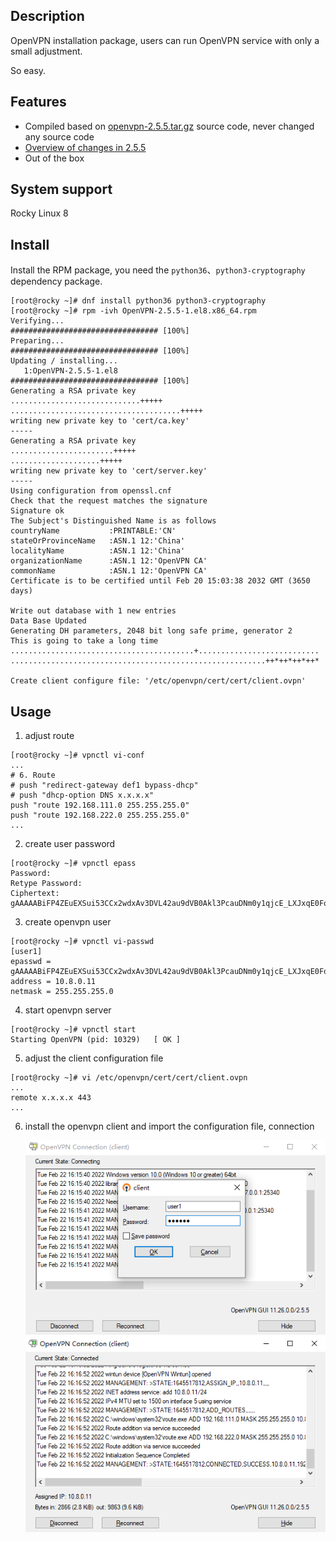 
## Description
OpenVPN installation package, users can run OpenVPN service with only a small adjustment. </p>
So easy.

## Features
- Compiled based on [openvpn-2.5.5.tar.gz](https://swupdate.openvpn.org/community/releases/openvpn-2.5.5.tar.gz) source code, never changed any source code
- [Overview of changes in 2.5.5](https://github.com/OpenVPN/openvpn/blob/release/2.5/Changes.rst)
- Out of the box

## System support
Rocky Linux 8

## Install
Install the RPM package, you need the `python36`、`python3-cryptography` dependency package.
```shell
[root@rocky ~]# dnf install python36 python3-cryptography
[root@rocky ~]# rpm -ivh OpenVPN-2.5.5-1.el8.x86_64.rpm 
Verifying...                          ################################# [100%]
Preparing...                          ################################# [100%]
Updating / installing...
   1:OpenVPN-2.5.5-1.el8              ################################# [100%]
Generating a RSA private key
.............................+++++
......................................+++++
writing new private key to 'cert/ca.key'
-----
Generating a RSA private key
.......................+++++
....................+++++
writing new private key to 'cert/server.key'
-----
Using configuration from openssl.cnf
Check that the request matches the signature
Signature ok
The Subject's Distinguished Name is as follows
countryName           :PRINTABLE:'CN'
stateOrProvinceName   :ASN.1 12:'China'
localityName          :ASN.1 12:'China'
organizationName      :ASN.1 12:'OpenVPN CA'
commonName            :ASN.1 12:'OpenVPN CA'
Certificate is to be certified until Feb 20 15:03:38 2032 GMT (3650 days)

Write out database with 1 new entries
Data Base Updated
Generating DH parameters, 2048 bit long safe prime, generator 2
This is going to take a long time
.........................................+...........................
.........................................................++*++*++*++*

Create client configure file: '/etc/openvpn/cert/cert/client.ovpn'
```

## Usage
1. adjust route
```shell
[root@rocky ~]# vpnctl vi-conf
...
# 6. Route
# push "redirect-gateway def1 bypass-dhcp"
# push "dhcp-option DNS x.x.x.x"
push "route 192.168.111.0 255.255.255.0"
push "route 192.168.222.0 255.255.255.0"
...
```

2. create user password
```shell
[root@rocky ~]# vpnctl epass
Password: 
Retype Password: 
Ciphertext: gAAAAABiFP4ZEuEXSui53CCx2wdxAv3DVL42au9dVB0Akl3PcauDNm0y1qjcE_LXJxqE0FoktX9v9I0qIvlhnkgnbGAQJnGHlw==
```

3. create openvpn user
```shell
[root@rocky ~]# vpnctl vi-passwd
[user1]
epasswd = gAAAAABiFP4ZEuEXSui53CCx2wdxAv3DVL42au9dVB0Akl3PcauDNm0y1qjcE_LXJxqE0FoktX9v9I0qIvlhnkgnbGAQJnGHlw==
address = 10.8.0.11
netmask = 255.255.255.0
```

4. start openvpn server
```shell
[root@rocky ~]# vpnctl start
Starting OpenVPN (pid: 10329)   [ OK ]
```

5. adjust the client configuration file
```shell
[root@rocky ~]# vi /etc/openvpn/cert/cert/client.ovpn
...
remote x.x.x.x 443
...
```

6. install the openvpn client and import the configuration file, connection </p>
![](./Software/login_1.jpg)
![](./Software/login_2.jpg)

